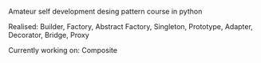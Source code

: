 Amateur self development desing pattern course in python

Realised:
Builder,
Factory,
Abstract Factory,
Singleton,
Prototype,
Adapter,
Decorator,
Bridge,
Proxy

Currently working on:
Composite
